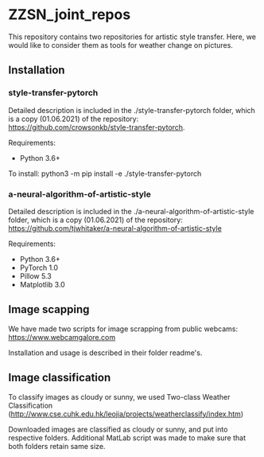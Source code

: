# ZZSN_joint_repos

This repository contains two repositories for artistic style transfer. Here, we would like to consider them as tools for weather change on pictures.

## Installation

### style-transfer-pytorch

Detailed description is included in the ./style-transfer-pytorch folder, which is a copy (01.06.2021) of the repository: https://github.com/crowsonkb/style-transfer-pytorch.

Requirements:

- Python 3.6+

To install: python3 -m pip install -e ./style-transfer-pytorch

### a-neural-algorithm-of-artistic-style

Detailed description is included in the ./a-neural-algorithm-of-artistic-style folder, which is a copy (01.06.2021) of the repository: https://github.com/tjwhitaker/a-neural-algorithm-of-artistic-style

Requirements:

- Python 3.6+
- PyTorch 1.0
- Pillow 5.3
- Matplotlib 3.0

## Image scapping

We have made two scripts for image scrapping from public webcams: https://www.webcamgalore.com

Installation and usage is described in their folder readme's.

## Image classification

To classify images as cloudy or sunny, we used Two-class Weather Classification (http://www.cse.cuhk.edu.hk/leojia/projects/weatherclassify/index.htm)

Downloaded images are classified as cloudy or sunny, and put into respective folders.
Additional MatLab script was made to make sure that both folders retain same size.
